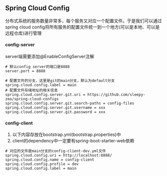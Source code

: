 ## Spring Cloud Config

分布式系统的服务数量非常多，每个服务又对应一个配置文件。于是我们可以通过spring cloud config将所有服务的配置文件统一到一个地方(可以是本地、可以是远程仓库)进行管理

#### config-server

server端需要添加@EnableConfigServer注解
```properties
# 默认config server的端口是8888
server.port = 8888

# 配置文件的分支，这里是git的main分支，默认为default分支
spring.cloud.config.label = main
# 配置文件存储地址的相关信息
spring.cloud.config.server.git.uri = https://github.com/sleepy-zeo/spring-cloud-configs
spring.cloud.config.server.git.search-paths = config-files
spring.cloud.config.server.git.username = xxx
spring.cloud.config.server.git.password = xxx
```


#### config-client

1. 以下内容存放在bootstrap.yml(bootstrap.properties)中
2. client的dependency中一定要有spring-boot-starter-web依赖

```properties
# 对应的文件是main分支的config-client-dev.yml文件
spring.cloud.config.uri = http://localhost:8888/
spring.cloud.config.name = config-client
spring.cloud.config.profile = dev
spring.cloud.config.label = main
```